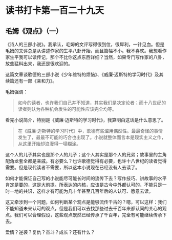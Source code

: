 读书打卡第一百二十九天
===

毛姆《观点》（一）
---

《诗人的三部小说》。我承认，毛姆的文评写得很到位，很犀利，一针见血。但是毛姆的文评总是从讲述作家的生平八卦开始，而且篇幅不小。我不喜欢。我想看作家生平我可以读传记，那个不比你这点东西详细？当然，如果专门写作家的八卦，放些猛料出来，我还是很欢迎的。

这篇文章谈歌德的三部小说《少年维特的烦恼》、《威廉·迈斯特的学习时代》及其续篇还有一部《亲和力》。

毛姆强调：

> 如今的读者，也许我们自己并不知道，其实我们是决定论者；而十八世纪的读者则认为各种机会发生的可能性应该完全均等。

看完小说简介，特别是《威廉·迈斯特的学习时代》，我算明白这话是什么意思了。

> 在《威廉·迈斯特的学习时代》中，歌德有些滥用偶然性。最最奇怪的事情发生了，最最不可能的巧合也出现了。小说就整体而言本是现实主义之作，从这里开始却浪漫得一塌糊涂。

这个人的儿子其实也是那个人的儿子；这个人其实是那个人的兄弟；故事里的主角配角龙套全都是亲戚。有必要么？也许歌德觉得有必要，也许十八世纪的读者觉得需要。但是现代读者不需要，所以这本小说现在已经没有人去读了。

如何才能保证自己写的小说能尽可能长时间的流传下去？写作技巧、讲故事的水平肯定是要的，这是大前提。所表达的内核，应该是古今中外都认可的，不能只是一时一地的共识，这样才有可能为几十年甚至几百年后的人认可、愿意去读。

这又牵涉到一个问题，如何判断某个观点是能够流传千古的？嗯，可以这样：我们不能知道未来认可的观点，但是我们可以去找那些过去千百年来都认同的关心的观点。我们可以合理假设，这些观点既然已经传承了千百年，完全有可能继续传承下去。

爱情？逆袭？复仇？奋斗？成长？还有什么？